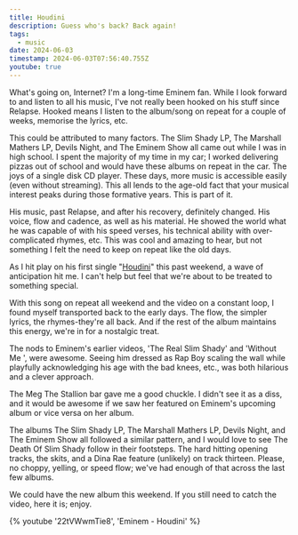 ```yaml
---
title: Houdini
description: Guess who's back? Back again!
tags:
  - music
date: 2024-06-03
timestamp: 2024-06-03T07:56:40.755Z
youtube: true
---
```


What's going on, Internet? I'm a long-time Eminem fan. While I look forward to and listen to all his music, I've not really been hooked on his stuff since Relapse. Hooked means I listen to the album/song on repeat for a couple of weeks, memorise the lyrics, etc.

This could be attributed to many factors. The Slim Shady LP, The Marshall Mathers LP, Devils Night, and The Eminem Show all came out while I was in high school. I spent the majority of my time in my car; I worked delivering pizzas out of school and would have these albums on repeat in the car. The joys of a single disk CD player. These days, more music is accessible easily (even without streaming). This all lends to the age-old fact that your musical interest peaks during those formative years. This is part of it.

His music, past Relapse, and after his recovery, definitely changed. His voice, flow and cadence, as well as his material. He showed the world what he was capable of with his speed verses, his technical ability with over-complicated rhymes, etc. This was cool and amazing to hear, but not something I felt the need to keep on repeat like the old days.

As I hit play on his first single "[Houdini](https://musicthread.app/link/2hMTuvZK6X9nKpaCjDXVv34s9vG)" this past weekend, a wave of anticipation hit me. I can't help but feel that we're about to be treated to something special.

With this song on repeat all weekend and the video on a constant loop, I found myself transported back to the early days. The flow, the simpler lyrics, the rhymes-they're all back. And if the rest of the album maintains this energy, we're in for a nostalgic treat.

The nods to Eminem's earlier videos, 'The Real Slim Shady' and 'Without Me ', were awesome. Seeing him dressed as Rap Boy scaling the wall while playfully acknowledging his age with the bad knees, etc., was both hilarious and a clever approach.

The Meg The Stallion bar gave me a good chuckle. I didn't see it as a diss, and it would be awesome if we saw her featured on Eminem's upcoming album or vice versa on her album.

The albums The Slim Shady LP, The Marshall Mathers LP, Devils Night, and The Eminem Show all followed a similar pattern, and I would love to see The Death Of Slim Shady follow in their footsteps. The hard hitting opening tracks, the skits, and a Dina Rae feature (unlikely) on track thirteen. Please, no choppy, yelling, or speed flow; we've had enough of that across the last few albums.

We could have the new album this weekend. If you still need to catch the video, here it is; enjoy.

{% youtube '22tVWwmTie8', 'Eminem - Houdini' %}
